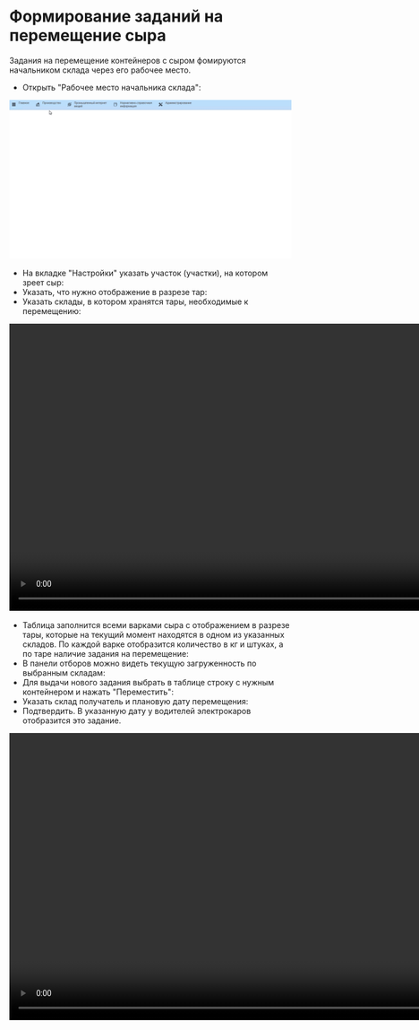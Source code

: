 # Формирование заданий на перемещение сыра

Задания на перемещение контейнеров с сыром фомируются начальником склада
через его рабочее место.  
- Открыть "Рабочее место начальника склада":  

![Рабочее место начальника склада](FormationTaskToTransferCheese.assets/Pictures_01.gif)

- На вкладке "Настройки" указать участок (участки), на котором зреет сыр:  
- Указать, что нужно отображение в разрезе тар:  
- Указать склады, в котором хранятся тары, необходимые к перемещению:

<video source src="../FormationTaskToTransferCheese.assets/Pictures_02.mp4" width="1024" controls="controls"> </video>

- Таблица заполнится всеми варками сыра с отображением в разрезе тары, которые на текущий момент находятся в одном из указанных складов. По каждой варке отобразится количество в кг и штуках, а по таре наличие задания на перемещение:  
- В панели отборов можно видеть текущую загруженность по выбранным складам:  
- Для выдачи нового задания выбрать в таблице строку с нужным контейнером и нажать "Переместить":  
- Указать склад получатель и плановую дату перемещения:  
- Подтвердить. В указанную дату у водителей электрокаров отобразится это задание.

<video source src="../FormationTaskToTransferCheese.assets/Pictures_03.mp4" width="1024" controls="controls"> </video>